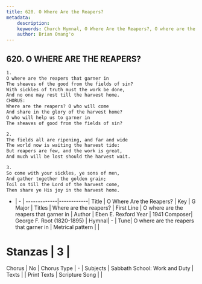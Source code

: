 ```yaml
---
title: 620. O Where Are the Reapers?
metadata:
    description: 
    keywords: Church Hymnal, O Where Are the Reapers?, O where are the reapers that garner in, Where are the reapers?
    author: Brian Onang'o
---
```



## 620. O WHERE ARE THE REAPERS?

```txt
1.
O where are the reapers that garner in
The sheaves of the good from the fields of sin?
With sickles of truth must the work be done,
And no one may rest till the harvest home.
CHORUS:
Where are the reapers? O who will come
And share in the glory of the harvest home?
O who will help us to garner in
The sheaves of good from the fields of sin?

2.
The fields all are ripening, and far and wide
The world now is waiting the harvest tide:
But reapers are few, and the work is great,
And much will be lost should the harvest wait.

3.
So come with your sickles, ye sons of men,
And gather together the golden grain;
Toil on till the Lord of the harvest come,
Then share ye His joy in the harvest home.
```

- |   -  |
-------------|------------|
Title | O Where Are the Reapers? |
Key | G Major |
Titles | Where are the reapers? |
First Line | O where are the reapers that garner in |
Author | Eben E. Rexford
Year | 1941
Composer| George F. Root (1820-1895) |
Hymnal|  - |
Tune| O where are the reapers that garner in |
Metrical pattern | |
# Stanzas | 3 |
Chorus | No |
Chorus Type | - |
Subjects | Sabbath School: Work and Duty |
Texts |  |
Print Texts | 
Scripture Song |  |
  
